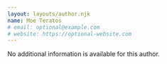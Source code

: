 ```yaml
---
layout: layouts/author.njk
name: Moe Teratos
# email: optional@example.com
# website: https://optional-website.com
---
```

No additional information is available for this author.
